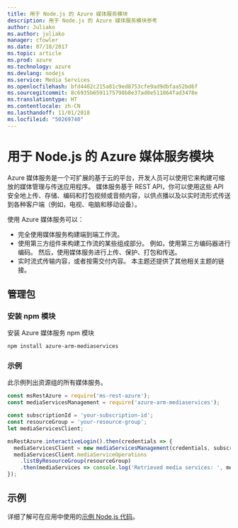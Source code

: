 ```yaml
---
title: 用于 Node.js 的 Azure 媒体服务模块
description: 用于 Node.js 的 Azure 媒体服务模块参考
author: Juliako
ms.author: juliako
manager: cfowler
ms.date: 07/18/2017
ms.topic: article
ms.prod: azure
ms.technology: azure
ms.devlang: nodejs
ms.service: Media Services
ms.openlocfilehash: bfd4402c215a81c9ed8753cfe9ad9dbfaa52bd6f
ms.sourcegitcommit: 8c6935b6591175798b8e37ad0e511864fad3478e
ms.translationtype: HT
ms.contentlocale: zh-CN
ms.lasthandoff: 11/01/2018
ms.locfileid: "50269740"
---
```

# <a name="azure-media-services-modules-for-nodejs"></a>用于 Node.js 的 Azure 媒体服务模块

Azure 媒体服务是一个可扩展的基于云的平台，开发人员可以使用它来构建可缩放的媒体管理与传送应用程序。 媒体服务基于 REST API，你可以使用这些 API 安全地上传、存储、编码和打包视频或音频内容，以供点播以及以实时流形式传送到各种客户端（例如，电视、电脑和移动设备）。

使用 Azure 媒体服务可以：
- 完全使用媒体服务构建端到端工作流。 
- 使用第三方组件来构建工作流的某些组成部分。 例如，使用第三方编码器进行编码。 然后，使用媒体服务进行上传、保护、打包和传送。
- 实时流式传输内容，或者按需交付内容。 本主题还提供了其他相关主题的链接。

## <a name="management-package"></a>管理包

### <a name="install-the-npm-module"></a>安装 npm 模块

安装 Azure 媒体服务 npm 模块

```bash
npm install azure-arm-mediaservices
```

### <a name="example"></a>示例

此示例列出资源组的所有媒体服务。

```javascript
const msRestAzure = require('ms-rest-azure');
const mediaServicesManagement = require('azure-arm-mediaservices');

const subscriptionId = 'your-subscription-id';
const resourceGroup = 'your-resource-group';
let mediaServicesClient;

msRestAzure.interactiveLogin().then(credentials => {
  mediaServicesClient = new mediaServicesManagement(credentials, subscriptionId);
  mediaServicesClient.mediaServiceOperations
    .listByResourceGroup(resourceGroup)
    .then(mediaServices => console.log('Retrieved media services: ', mediaServices));
});
```

## <a name="samples"></a>示例

详细了解可在应用中使用的[示例 Node.js 代码](https://azure.microsoft.com/resources/samples/?platform=nodejs)。
